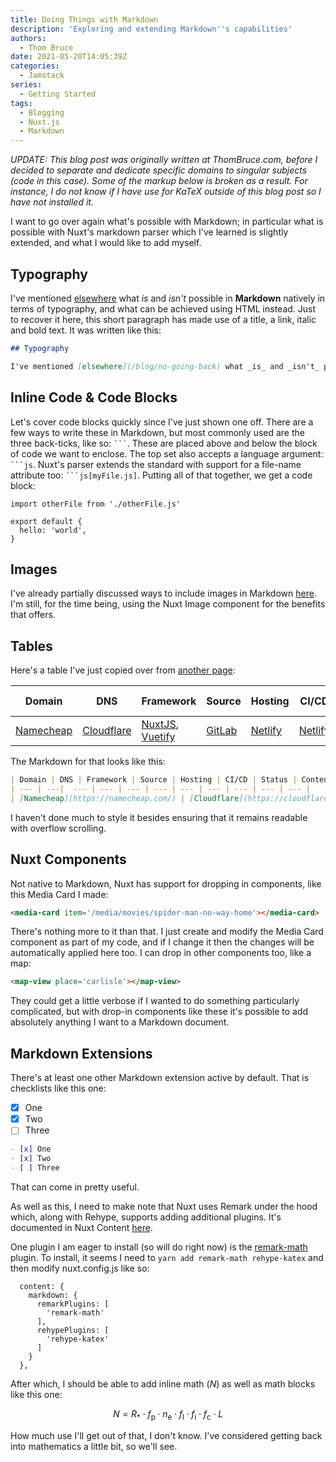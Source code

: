 ```yaml
---
title: Doing Things with Markdown
description: 'Exploring and extending Markdown''s capabilities'
authors:
  - Thom Bruce
date: 2021-05-20T14:05:39Z
categories:
  - Jamstack
series:
  - Getting Started
tags:
  - Blogging
  - Nuxt.js
  - Markdown
---
```


_UPDATE: This blog post was originally written at ThomBruce.com, before I decided to separate and dedicate specific domains to singular subjects (code in this case). Some of the markup below is broken as a result. For instance, I do not know if I have use for KaTeX outside of this blog post so I have not installed it._

I want to go over again what's possible with Markdown; in particular what is possible with Nuxt's markdown parser which I've learned is slightly extended, and what I would like to add myself.

## Typography

I've mentioned [elsewhere](/blog/no-going-back) what _is_ and _isn't_ possible in **Markdown** natively in terms of typography, and what can be achieved using HTML instead. Just to recover it here, this short paragraph has made use of a title, a link, italic and bold text. It was written like this:

```md
## Typography

I've mentioned [elsewhere](/blog/no-going-back) what _is_ and _isn't_ possible in **Markdown** natively in terms of typography, and what can be achieved using HTML instead. Just to recover it here, this short paragraph has made use of a title, a link, italic and bold text. It was written like this:
```

## Inline Code & Code Blocks

Let's cover code blocks quickly since I've just shown one off. There are a few ways to write these in Markdown, but most commonly used are the three back-ticks, like so: `` ``` ``. These are placed above and below the block of code we want to enclose. The top set also accepts a language argument: `` ```js ``. Nuxt's parser extends the standard with support for a file-name attribute too: `` ```js[myFile.js] ``. Putting all of that together, we get a code block:

```js[myFile.js]
import otherFile from './otherFile.js'

export default {
  hello: 'world',
}
```

## Images

I've already partially discussed ways to include images in Markdown [here](/blog/images-and-nuxt). I'm still, for the time being, using the Nuxt Image component for the benefits that offers.

## Tables

Here's a table I've just copied over from [another page](code/thom-bruce-com):

| Domain | DNS | Framework | Source | Hosting | CI/CD | Status | Content API | CMS | CDN | Comments |
| --- | ---|  --- | --- | --- | --- | --- | --- | --- | --- | --- |
| [Namecheap](https://namecheap.com/) | [Cloudflare](https://cloudflare.com/) | [NuxtJS](https://nuxtjs.org/), [Vuetify](https://vuetifyjs.com/) | [GitLab](https://gitlab.com/) | [Netlify](https://netlify.com/) | [Netlify](https://netlify.com/) | [Upptime](https://status.thombruce.com/) | Static | File System | [GitLab](https://gitlab.com/), [Netlify](https://netlify.com/) | [Staticman](https://staticman.net/)

The Markdown for that looks like this:

```md
| Domain | DNS | Framework | Source | Hosting | CI/CD | Status | Content API | CMS | CDN | Comments |
| --- | ---|  --- | --- | --- | --- | --- | --- | --- | --- | --- |
| [Namecheap](https://namecheap.com/) | [Cloudflare](https://cloudflare.com/) | [NuxtJS](https://nuxtjs.org/), [Vuetify](https://vuetifyjs.com/) | [GitLab](https://gitlab.com/) | [Netlify](https://netlify.com/) | [Netlify](https://netlify.com/) | [Upptime](https://status.thombruce.com/) | Static | File System | [GitLab](https://gitlab.com/), [Netlify](https://netlify.com/) | [Staticman](https://staticman.net/)
```

I haven't done much to style it besides ensuring that it remains readable with overflow scrolling.

## Nuxt Components

Not native to Markdown, Nuxt has support for dropping in components, like this Media Card I made:

<!-- WONTFIX: <media-card item='/media/movies/spider-man-no-way-home'></media-card> -->

```md
<media-card item='/media/movies/spider-man-no-way-home'></media-card>
```

There's nothing more to it than that. I just create and modify the Media Card component as part of my code, and if I change it then the changes will be automatically applied here too. I can drop in other components too, like a map:

<!-- WONTFIX: <map-view place='carlisle'></map-view> -->

```md
<map-view place='carlisle'></map-view>
```

They could get a little verbose if I wanted to do something particularly complicated, but with drop-in components like these it's possible to add absolutely anything I want to a Markdown document.

## Markdown Extensions

There's at least one other Markdown extension active by default. That is checklists like this one:

- [x] One
- [x] Two
- [ ] Three

```md
- [x] One
- [x] Two
- [ ] Three
```

That can come in pretty useful.

As well as this, I need to make note that Nuxt uses Remark under the hood which, along with Rehype, supports adding additional plugins. It's documented in Nuxt Content [here](https://content.nuxtjs.org/configuration#markdown).

One plugin I am eager to install (so will do right now) is the [remark-math](https://github.com/remarkjs/remark-math) plugin. To install, it seems I need to `yarn add remark-math rehype-katex` and then modify nuxt.config.js like so:

```js[nuxt.config.js]
  content: {
    markdown: {
      remarkPlugins: [
        'remark-math'
      ],
      rehypePlugins: [
        'rehype-katex'
      ]
    }
  },
```

After which, I should be able to add inline math ($N$) as well as math blocks like this one:

$$
N = R_* \cdot f_\mathrm{p} \cdot n_\mathrm{e} \cdot f_\mathrm{l} \cdot f_\mathrm{i} \cdot f_\mathrm{c} \cdot L
$$

How much use I'll get out of that, I don't know. I've considered getting back into mathematics a little bit, so we'll see.